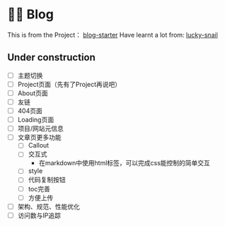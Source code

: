 # 🦈🍐 Blog

This is from the Project： [blog-starter](https://github.com/vercel/next.js/tree/canary/examples/blog-starter)
Have learnt a lot from: [lucky-snail](https://github.com/coderPerseus/blog)

## Under construction

- [ ] 主题切换
- [ ] Project页面（先有了Project再说吧）
- [ ] About页面
- [ ] 友链
- [ ] 404页面
- [ ] Loading页面
- [ ] 项目/网站元信息
- [ ] 文章页更多功能
  - [ ] Callout
  - [ ] 交互式
    - 在markdown中使用html标签，可以完成css能控制的简单交互
  - [ ] style
  - [ ] 代码复制按钮
  - [ ] toc完善
  - [ ] 方便上传
- [ ] 架构、规范、性能优化
- [ ] 访问数与IP追踪